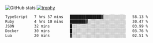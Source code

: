 ![GitHub stats](https://github-readme-stats.vercel.app/api?username=ksk001100&show_icons=true&theme=tokyonight)
[![trophy](https://github-profile-trophy.vercel.app/?username=ksk001100&theme=onedark)](https://github.com/ryo-ma/github-profile-trophy)

<!--START_SECTION:waka-->

```txt
TypeScript   7 hrs 57 mins   ██████████████▓░░░░░░░░░░   58.13 %
Ruby         4 hrs 10 mins   ███████▓░░░░░░░░░░░░░░░░░   30.47 %
JSON         32 mins         █░░░░░░░░░░░░░░░░░░░░░░░░   03.99 %
Docker       30 mins         █░░░░░░░░░░░░░░░░░░░░░░░░   03.76 %
Lua          20 mins         ▓░░░░░░░░░░░░░░░░░░░░░░░░   02.51 %
```

<!--END_SECTION:waka-->
